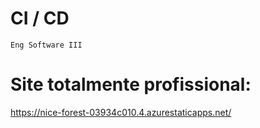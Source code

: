# CI / CD
    Eng Software III

# Site totalmente profissional:
https://nice-forest-03934c010.4.azurestaticapps.net/
